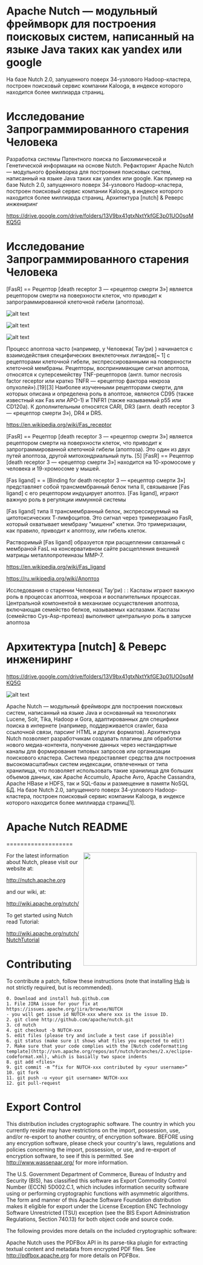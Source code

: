 # Apache Nutch — модульный фреймворк для построения поисковых систем, написанный на языке Java таких как yandex или google

На базе Nutch 2.0, запущенного поверх 34-узлового Hadoop-кластера, построен поисковый сервис компании Kalooga, в индексе которого находится более миллиарда страниц. 

# Исследование Запрограммированного старения Человека

Разработка системы Патентного поиска по Биохимической и Генетической информации на основе Nutch.
Рефакторинг Apache Nutch — модульного фреймворка для построения поисковых систем, написанный на языке Java таких как yandex или google.
Как пример на базе Nutch 2.0, запущенного поверх 34-узлового Hadoop-кластера, построен поисковый сервис компании Kalooga, в индексе которого находится более миллиарда страниц.
Архитектура [nutch] & Реверс инжениринг

https://drive.google.com/drive/folders/13V9bx41gtxNxtYkfGE3p01UO0sqMKQ5G


# Исследование Запрограммированного старения Человека
[FasR] == Рецептор [death receptor 3 — «рецептор смерти 3»]  является рецептором  смерти на поверхности клеток, что приводит к запрограммированной клеточной гибели (апоптоза).

![alt text](https://cf.ppt-online.org/files1/slide/i/ICJo6extfvTVQnc0lik45BsqK2NyG8drHzOmaPjE7/slide-34.jpg)

![alt text](https://www.researchgate.net/profile/Caleb_Roth/publication/267272804/figure/fig1/AS:392051783946242@1470483837467/Simplified-illustration-of-death-pathways-instigated-in-nsPEFinduced-cell-death-The.png)

![alt text](https://ars.els-cdn.com/content/image/1-s2.0-S0163725813001472-gr1.jpg)

Процесс апоптоза часто (например, у Человека( Тау’ри) ) начинается с взаимодействия специфических внеклеточных лигандов[~ 1] с рецепторами клеточной гибели, экспрессированными на поверхности клеточной мембраны. Рецепторы, воспринимающие сигнал апоптоза, относятся к суперсемейству TNF-рецепторов (англ. tumor necrosis factor receptor или кратко TNFR — «рецептор фактора некроза опухолей»).[19][3] Наиболее изученными рецепторами смерти, для которых описана и определена роль в апоптозе, являются CD95 (также известный как Fas или APO-1) и TNFR1 (также называемый p55 или CD120a). К дополнительным относятся CARI, DR3 (англ. death receptor 3 — «рецептор смерти 3»), DR4 и DR5.

https://en.wikipedia.org/wiki/Fas_receptor

[FasR] == Рецептор [death receptor 3 — «рецептор смерти 3»]  является рецептором  смерти на поверхности клеток, что приводит к запрограммированной клеточной гибели (апоптоза). Это один из двух путей апоптоза, другой митохондриальный путь. [5]
[FasR] == Рецептор [death receptor 3 — «рецептор смерти 3»]  находится на 10-хромосоме  у человека и 19-хромосоме у мышей.


[Fas ligand] = = [Binding for  death receptor 3 — «рецептор смерти 3»] представляет собой трансмембранный белок типа II, связывание [Fas ligand]  с его рецептором индуцирует апоптоз. [Fas ligand], играют важную роль в регуляции иммунной системы

[Fas ligand]  типа II трансмембранный белок, экспрессируемый на цитотоксических Т-лимфоцитов. Это сигнал через тримеризацию FasR, который охватывает мембрану "мишени" клетки. Это тримеризации, как правило, приводит к апоптозу, или гибель клеток.

Растворимый [Fas ligand] образуется при расщеплении связанный с мембраной FasL на консервативном сайте расщепления внешней матрицы металлопротеиназы MMP-7.

https://en.wikipedia.org/wiki/Fas_ligand

https://ru.wikipedia.org/wiki/Апоптоз

Исследования о старении Человека( Тау’ри)  : : Каспазы играют важную роль в процессах апоптоза, некроза и воспалительных процессах.
Центральной компонентой в механизме осуществления апоптоза, включающая семейство белков, называемых каспазами. Каспазы (семейство Cys-Asp-протеаз) выполняют центральную роль в запуске апоптоза

# Архитектура [nutch] & Реверс инжениринг

https://drive.google.com/drive/folders/13V9bx41gtxNxtYkfGE3p01UO0sqMKQ5G

![alt text](https://sites.google.com/site/nutch1936/_/rsrc/1427176500763/home/introduction/Nutch_Overview.png)

Apache Nutch — модульный фреймворк для построения поисковых систем, написанный на языке Java и основанный на технологиях Lucene, Solr, Tika, Hadoop и Gora, адаптированных для специфики поиска в интернете (например, поддерживается crawler, база ссылочной связи, парсинг HTML и других форматов). Архитектура Nutch позволяет разработчикам создавать плагины для обработки нового медиа-контента, получение данных через нестандартные каналы для формирования типовых запросов или организации поискового кластера.
Система предоставляет средства для построения высокомасштабных систем индексации, отвлеченных от типа хранилища, что позволяет использовать такие хранилища для больших объемов данных, как Apache Accumulo, Apache Avro, Apache Cassandra, Apache HBase и HDFS, так и SQL-базы и размещение в памяти NoSQL БД.
На базе Nutch 2.0, запущенного поверх 34-узлового Hadoop-кластера, построен поисковый сервис компании Kalooga, в индексе которого находится более миллиарда страниц[1].

# Apache Nutch README
===================

<img src="http://nutch.apache.org/assets/img/nutch_logo_tm.png" align="right" width="300" />

For the latest information about Nutch, please visit our website at:

   http://nutch.apache.org

and our wiki, at:

   http://wiki.apache.org/nutch/

To get started using Nutch read Tutorial:

   http://wiki.apache.org/nutch/NutchTutorial
   
Contributing
============
To contribute a patch, follow these instructions (note that installing
[Hub](http://hub.github.com) is not strictly required, but is recommended).

```
0. Download and install hub.github.com
1. File JIRA issue for your fix at https://issues.apache.org/jira/browse/NUTCH
- you will get issue id NUTCH-xxx where xxx is the issue ID.
2. git clone http://github.com/apache/nutch.git 
3. cd nutch
4. git checkout -b NUTCH-xxx
5. edit files (please try and include a test case if possible)
6. git status (make sure it shows what files you expected to edit)
7. Make sure that your code complies with the [Nutch codeformatting template](http://svn.apache.org/repos/asf/nutch/branches/2.x/eclipse-codeformat.xml), which is basially two space indents
8. git add <files>
9. git commit -m “fix for NUTCH-xxx contributed by <your username>”
10. git fork
11. git push -u <your git username> NUTCH-xxx
12. git pull-request
```
   
Export Control
==============
This distribution includes cryptographic software.  The country in which you 
currently reside may have restrictions on the import, possession, use, and/or 
re-export to another country, of encryption software.  BEFORE using any encryption 
software, please check your country's laws, regulations and policies concerning the
import, possession, or use, and re-export of encryption software, to see if this is 
permitted.  See <http://www.wassenaar.org/> for more information. 

The U.S. Government Department of Commerce, Bureau of Industry and Security (BIS), has 
classified this software as Export Commodity Control Number (ECCN) 5D002.C.1, which 
includes information security software using or performing cryptographic functions with 
asymmetric algorithms.  The form and manner of this Apache Software Foundation 
distribution makes it eligible for export under the License Exception ENC Technology 
Software Unrestricted (TSU) exception (see the BIS Export Administration Regulations, 
Section 740.13) for both object code and source code.

The following provides more details on the included cryptographic software:

Apache Nutch uses the PDFBox API in its parse-tika plugin for extracting textual content 
and metadata from encrypted PDF files. See http://pdfbox.apache.org for more 
details on PDFBox.
